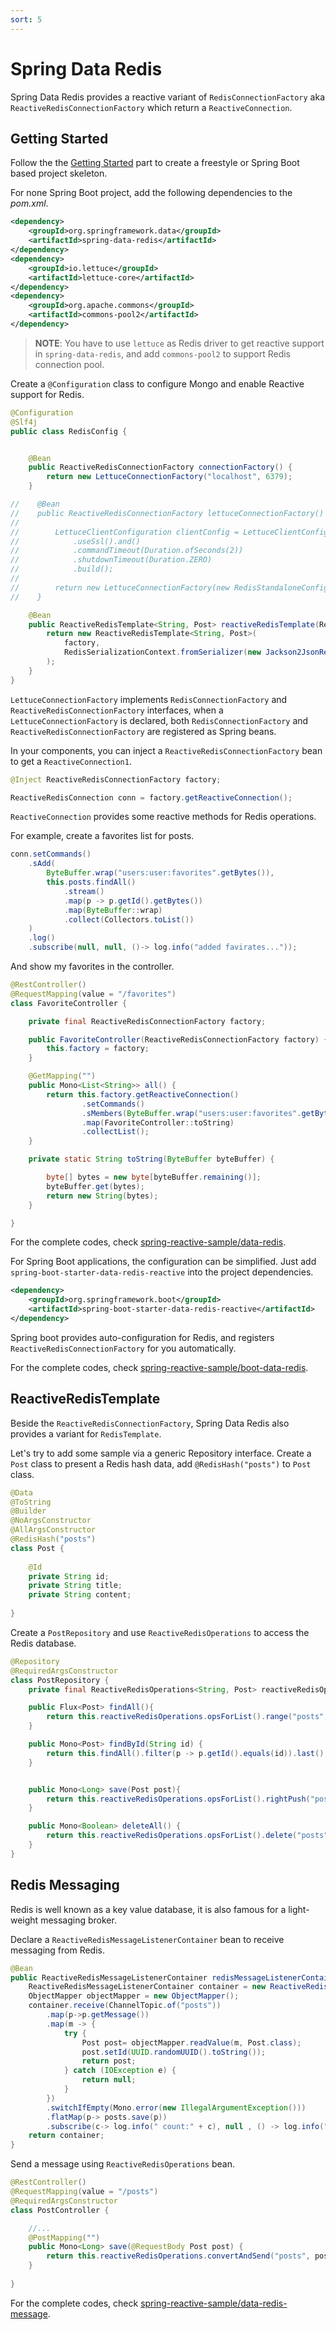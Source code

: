 ```yaml
---
sort: 5
---
```



# Spring Data Redis

Spring Data Redis provides a reactive variant of `RedisConnectionFactory` aka `ReactiveRedisConnectionFactory` which return a `ReactiveConnection`.

## Getting Started

Follow the the [Getting Started](./start) part to create a freestyle or Spring Boot based project skeleton.

For none Spring Boot project, add the following dependencies to the *pom.xml*.

```xml
<dependency>
	<groupId>org.springframework.data</groupId>
	<artifactId>spring-data-redis</artifactId>
</dependency>
<dependency>
	<groupId>io.lettuce</groupId>
	<artifactId>lettuce-core</artifactId>
</dependency>
<dependency>
	<groupId>org.apache.commons</groupId>
	<artifactId>commons-pool2</artifactId>
</dependency>    
```

>**NOTE**: You have to use `lettuce` as Redis driver to get reactive support in `spring-data-redis`, and add `commons-pool2` to support Redis connection pool.

Create a `@Configuration` class to configure Mongo and enable Reactive support for Redis.

```java
@Configuration
@Slf4j
public class RedisConfig {


    @Bean
    public ReactiveRedisConnectionFactory connectionFactory() {
        return new LettuceConnectionFactory("localhost", 6379);
    }

//    @Bean
//    public ReactiveRedisConnectionFactory lettuceConnectionFactory() {
//
//        LettuceClientConfiguration clientConfig = LettuceClientConfiguration.builder()
//            .useSsl().and()
//            .commandTimeout(Duration.ofSeconds(2))
//            .shutdownTimeout(Duration.ZERO)
//            .build();
//
//        return new LettuceConnectionFactory(new RedisStandaloneConfiguration("localhost", 6379), clientConfig);
//    }

    @Bean
    public ReactiveRedisTemplate<String, Post> reactiveRedisTemplate(ReactiveRedisConnectionFactory factory) {
        return new ReactiveRedisTemplate<String, Post>(
            factory,
            RedisSerializationContext.fromSerializer(new Jackson2JsonRedisSerializer(Post.class))
        );
    }
}	
```

`LettuceConnectionFactory` implements `RedisConnectionFactory` and `ReactiveRedisConnectionFactory` interfaces, when a `LettuceConnectionFactory` is declared, both `RedisConnectionFactory` and `ReactiveRedisConnectionFactory` are registered as Spring beans. 

In your components, you can inject a `ReactiveRedisConnectionFactory` bean to get a `ReactiveConnection1`.

```java
@Inject ReactiveRedisConnectionFactory factory;

ReactiveRedisConnection conn = factory.getReactiveConnection();
```

`ReactiveConnection` provides some reactive methods for Redis operations.

For example, create a favorites list for posts.

```java
conn.setCommands()
	.sAdd(
		ByteBuffer.wrap("users:user:favorites".getBytes()),
		this.posts.findAll()
			.stream()
			.map(p -> p.getId().getBytes())
			.map(ByteBuffer::wrap)
			.collect(Collectors.toList())
	)
	.log()
	.subscribe(null, null, ()-> log.info("added favirates..."));
```

And show my favorites in the controller.

```java
@RestController()
@RequestMapping(value = "/favorites")
class FavoriteController {

    private final ReactiveRedisConnectionFactory factory;

    public FavoriteController(ReactiveRedisConnectionFactory factory) {
        this.factory = factory;
    }

    @GetMapping("")
    public Mono<List<String>> all() {
        return this.factory.getReactiveConnection()
                .setCommands()
                .sMembers(ByteBuffer.wrap("users:user:favorites".getBytes()))
                .map(FavoriteController::toString)
                .collectList();
    }

    private static String toString(ByteBuffer byteBuffer) {

        byte[] bytes = new byte[byteBuffer.remaining()];
        byteBuffer.get(bytes);
        return new String(bytes);
    }

}
```

For the complete codes, check [spring-reactive-sample/data-redis](https://github.com/hantsy/spring-reactive-sample/blob/master/data-redis).
 
For Spring Boot applications, the configuration can be simplified. Just add `spring-boot-starter-data-redis-reactive` into the project dependencies.

```xml
<dependency>
	<groupId>org.springframework.boot</groupId>
	<artifactId>spring-boot-starter-data-redis-reactive</artifactId>
</dependency>
```

Spring boot provides auto-configuration for Redis, and registers `ReactiveRedisConnectionFactory` for you automatically.

For the complete codes, check [spring-reactive-sample/boot-data-redis](https://github.com/hantsy/spring-reactive-sample/blob/master/boot-data-redis).


## ReactiveRedisTemplate

Beside the `ReactiveRedisConnectionFactory`, Spring Data Redis also provides a variant for `RedisTemplate`.

Let's try to add some sample via a generic Repository interface. Create a `Post` class to present a Redis hash data, add `@RedisHash("posts")` to `Post` class.

```java
@Data
@ToString
@Builder
@NoArgsConstructor
@AllArgsConstructor
@RedisHash("posts")
class Post {
    
    @Id
    private String id;
    private String title;
    private String content;
    
}
```

Create a `PostRepository` and use `ReactiveRedisOperations` to access the Redis database.

```java
@Repository
@RequiredArgsConstructor
class PostRepository {
    private final ReactiveRedisOperations<String, Post> reactiveRedisOperations;

    public Flux<Post> findAll(){
        return this.reactiveRedisOperations.opsForList().range("posts", 0, -1);
    }

    public Mono<Post> findById(String id) {
        return this.findAll().filter(p -> p.getId().equals(id)).last();
    }


    public Mono<Long> save(Post post){
        return this.reactiveRedisOperations.opsForList().rightPush("posts", post);
    }

    public Mono<Boolean> deleteAll() {
        return this.reactiveRedisOperations.opsForList().delete("posts");
    }
}
```
## Redis Messaging

Redis is well known as a key value database, it is also famous for a light-weight messaging broker. 

Declare a `ReactiveRedisMessageListenerContainer` bean to receive messaging from Redis.

```java
@Bean
public ReactiveRedisMessageListenerContainer redisMessageListenerContainer(PostRepository posts, ReactiveRedisConnectionFactory connectionFactory) {
	ReactiveRedisMessageListenerContainer container = new ReactiveRedisMessageListenerContainer(connectionFactory);
	ObjectMapper objectMapper = new ObjectMapper();
	container.receive(ChannelTopic.of("posts"))
		.map(p->p.getMessage())
		.map(m -> {
			try {
				Post post= objectMapper.readValue(m, Post.class);
				post.setId(UUID.randomUUID().toString());
				return post;
			} catch (IOException e) {
				return null;
			}
		})
		.switchIfEmpty(Mono.error(new IllegalArgumentException()))
		.flatMap(p-> posts.save(p))
		.subscribe(c-> log.info(" count:" + c), null , () -> log.info("saving post."));
	return container;
}
```	

Send a message using `ReactiveRedisOperations` bean.

```java
@RestController()
@RequestMapping(value = "/posts")
@RequiredArgsConstructor
class PostController {

    //...
    @PostMapping("")
    public Mono<Long> save(@RequestBody Post post) {
        return this.reactiveRedisOperations.convertAndSend("posts", post );
    }
	
}	
```

For the complete codes, check [spring-reactive-sample/data-redis-message](https://github.com/hantsy/spring-reactive-sample/blob/master/data-redis-message).
